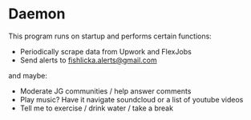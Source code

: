 # Daemon

This program runs on startup and performs certain functions:

- Periodically scrape data from Upwork and FlexJobs
- Send alerts to fishlicka.alerts@gmail.com

and maybe:
- Moderate JG communities / help answer comments
- Play music? Have it navigate soundcloud or a list of youtube videos
- Tell me to exercise / drink water / take a break